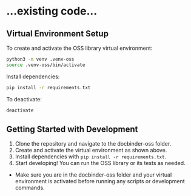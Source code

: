 # ...existing code...

## Virtual Environment Setup

To create and activate the OSS library virtual environment:

```zsh
python3 -m venv .venv-oss
source .venv-oss/bin/activate
```

Install dependencies:

```zsh
pip install -r requirements.txt
```

To deactivate:
```zsh
deactivate
```

## Getting Started with Development

1. Clone the repository and navigate to the docbinder-oss folder.
2. Create and activate the virtual environment as shown above.
3. Install dependencies with `pip install -r requirements.txt`.
4. Start developing! You can run the OSS library or its tests as needed.

- Make sure you are in the docbinder-oss folder and your virtual environment is activated before running any scripts or development commands.